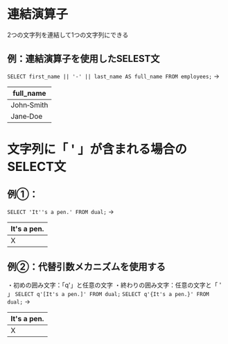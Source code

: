 # 連結演算子
2つの文字列を連結して1つの文字列にできる
## 例：連結演算子を使用したSELEST文
`SELECT first_name || '‐' || last_name AS full_name FROM employees;`
→

| full_name  |
| ---------- |
| John‐Smith |
| Jane‐Doe   |
# 文字列に「 ' 」が含まれる場合のSELECT文

## 例①：
`SELECT 'It''s a pen.' FROM dual;`
→

| It's a pen. |
| ----------- |
| X           |
## 例②：代替引数メカニズムを使用する
・初めの囲み文字：「q'」と任意の文字
・終わりの囲み文字：任意の文字と「 ' 」
`SELECT q'[It's a pen.]' FROM dual;`
`SELECT q'{It's a pen.}' FROM dual;`
→

| It's a pen. |
| ----------- |
| X           |
